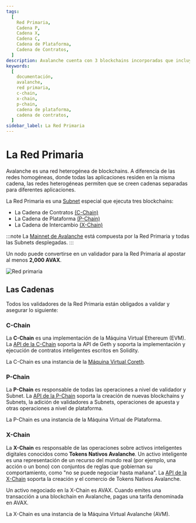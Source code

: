 ```yaml
---
tags:
  [
    Red Primaria,
    Cadena P,
    Cadena X,
    Cadena C,
    Cadena de Plataforma,
    Cadena de Contratos,
  ]
description: Avalanche cuenta con 3 blockchains incorporadas que incluyen la Cadena de Intercambio (X-Chain), Cadena de Plataforma (P-Chain) y Cadena de Contratos (C-Chain). Más información aquí.
keywords:
  [
    documentación,
    avalanche,
    red primaria,
    c-chain,
    x-chain,
    p-chain,
    cadena de plataforma,
    cadena de contratos,
  ]
sidebar_label: La Red Primaria
---
```


# La Red Primaria

Avalanche es una red heterogénea de blockchains. A diferencia de las redes homogéneas, donde
todas las aplicaciones residen en la misma cadena, las redes heterogéneas permiten que se creen
cadenas separadas para diferentes aplicaciones.

La Red Primaria es una [Subnet](subnets-overview.md) especial que ejecuta tres blockchains:

- La Cadena de Contratos [(C-Chain)](avalanche-platform.md#c-chain)
- La Cadena de Plataforma [(P-Chain)](avalanche-platform.md#p-chain)
- La Cadena de Intercambio [(X-Chain)](avalanche-platform.md#x-chain)

:::note
La [Mainnet de Avalanche](/learn/avalanche/mainnet.md) está compuesta por la Red Primaria
y todas las Subnets desplegadas.
:::

Un nodo puede convertirse en un validador para la Red Primaria al apostar al menos **2,000 AVAX**.

![Red primaria](/img/primary-network.png)

## Las Cadenas

Todos los validadores de la Red Primaria están obligados a validar y asegurar lo siguiente:

### C-Chain

La **C-Chain** es una implementación de la Máquina Virtual Ethereum (EVM).
La [API de la C-Chain](/reference/avalanchego/c-chain/api.md) soporta la API de Geth y soporta la
implementación y ejecución de contratos inteligentes escritos en Solidity.

La C-Chain es una instancia de la
[Máquina Virtual Coreth](https://github.com/ava-labs/coreth).

### P-Chain

La **P-Chain** es responsable de todas las operaciones a nivel de validador y Subnet.
La [API de la P-Chain](/reference/avalanchego/p-chain/api.md) soporta la creación de nuevas
blockchains y Subnets, la adición de validadores a Subnets, operaciones de apuesta y otras
operaciones a nivel de plataforma.

La P-Chain es una instancia de la Máquina Virtual de Plataforma.

### X-Chain

La **X-Chain** es responsable de las operaciones sobre activos inteligentes digitales conocidos como **Tokens Nativos Avalanche**. Un activo inteligente es una representación de un recurso del mundo real (por ejemplo, una acción o un bono) con conjuntos de reglas que gobiernan su comportamiento, como "no se puede negociar hasta mañana".
La [API de la X-Chain](/reference/avalanchego/x-chain/api.md) soporta la creación y el comercio de
Tokens Nativos Avalanche.

Un activo negociado en la X-Chain es AVAX. Cuando emites una transacción a una blockchain en Avalanche, pagas una tarifa denominada en AVAX.

La X-Chain es una instancia de la Máquina Virtual Avalanche (AVM).
